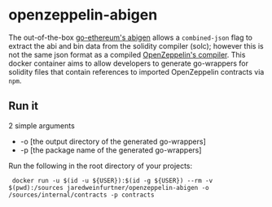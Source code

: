 # openzeppelin-abigen

The out-of-the-box [go-ethereum's abigen](https://github.com/ethereum/go-ethereum) allows a `combined-json` flag to extract the abi and bin data from the solidity compiler (solc); however this is not the same json format as a compiled [OpenZeppelin's compiler](https://docs.openzeppelin.com/cli/2.6/compiling).  This docker container aims to allow developers to generate go-wrappers for solidity files that contain references to imported OpenZeppelin contracts via `npm`.

## Run it

2 simple arguments
- -o [the output directory of the generated go-wrappers]
- -p [the package name of the generated go-wrappers] 

Run the following in the root directory of your projects:

```commandline
 docker run -u $(id -u ${USER}):$(id -g ${USER}) --rm -v $(pwd):/sources jaredweinfurtner/openzeppelin-abigen -o /sources/internal/contracts -p contracts
```
